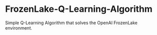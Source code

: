# FrozenLake-Q-Learning-Algorithm
Simple Q-Learning Algorithm that solves the OpenAI FrozenLake environment.
